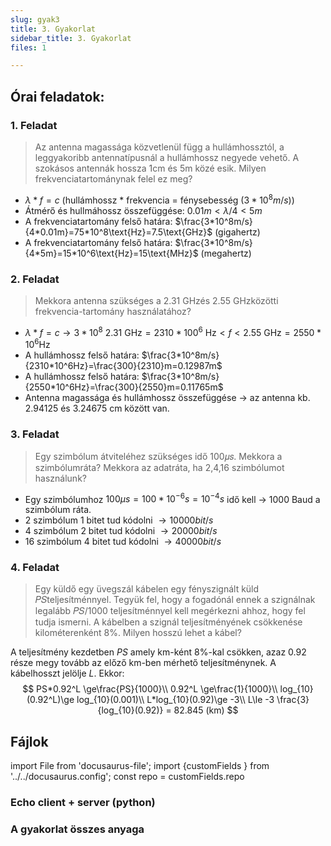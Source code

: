 ```yaml
---
slug: gyak3
title: 3. Gyakorlat
sidebar_title: 3. Gyakorlat
files: 1

---
```


## Órai feladatok:
### 1. Feladat
> Az antenna magassága közvetlenül függ a hullámhossztól, a leggyakoribb antennatípusnál a hullámhossz negyede vehető.
> A szokásos antennák hossza 1cm és 5m közé esik.
> Milyen frekvenciatartománynak felel ez meg?

- $\lambda*f=c$
(hullámhossz * frekvencia = fénysebesség ($3*10^8m/s$))
- Átmérő és hullmáhossz összefüggése:
$0.01m<\lambda/4<5m$
- A frekvenciatartomány felső határa:
$\frac{3*10^8m/s}{4*0.01m}=75*10^8\text{Hz}=7.5\text{GHz}$ (gigahertz)
- A frekvenciatartomány felső határa:
$\frac{3*10^8m/s}{4*5m}=15*10^6\text{Hz}=15\text{MHz}$ (megahertz)

### 2. Feladat
> Mekkora antenna szükséges a 2.31 GHzés 2.55 GHzközötti frekvencia-tartomány használatához?

- $\lambda*f=c\to3*10^8$
$2.31\text{ GHz}=2310*100^6 \text{ Hz}<f<2.55\text{ GHz} = 2550*10^6 \text{Hz}$
- A hullámhossz felső határa:
$\frac{3*10^8m/s}{2310*10^6Hz}=\frac{300}{2310}m=0.12987m$ 
- A hullámhossz felső határa:
$\frac{3*10^8m/s}{2550*10^6Hz}=\frac{300}{2550}m=0.11765m$ 
- Antenna magassága és hullámhossz összefüggése $\to$ az antenna kb. 2.94125 és 3.24675 cm között van.

### 3. Feladat
>Egy szimbólum átviteléhez szükséges idő 100𝜇𝑠. 
>Mekkora a szimbólumráta? Mekkora az adatráta, ha 2,4,16 szimbólumot használunk?

- Egy szimbólumhoz $100\mu s=100*10^{-6}s=10^{-4}s$ idő kell $\to$ 1000 Baud a szimbólum ráta.
- 2 szimbólum 1 bitet tud kódolni $\to 10000 bit/s$
- 4 szimbólum 2 bitet tud kódolni $\to 20000 bit/s$
- 16 szimbólum 4 bitet tud kódolni $\to 40000 bit/s$
### 4. Feladat
> Egy küldő egy üvegszál kábelen egy fényszignált küld 𝑃𝑆teljesítménnyel. Tegyük fel, hogy a fogadónál ennek a szignálnak legalább 𝑃𝑆/1000 teljesítménnyel kell megérkezni ahhoz, hogy fel tudja ismerni.
> A kábelben a szignál teljesítményének csökkenése kilométerenként 8%. 
> Milyen hosszú lehet a kábel?

A teljesítmény kezdetben $PS$ amely km-ként 8%-kal csökken, azaz 0.92 része megy tovább az előző km-ben mérhető teljesítménynek. A kábelhosszt jelölje $L$.
Ekkor:
$$
PS*0.92^L \ge\frac{PS}{1000}\\
0.92^L \ge\frac{1}{1000}\\
log_{10}(0.92^L)\ge log_{10}(0.001)\\
L*log_{10}(0.92)\ge -3\\
L\le -3 \frac{3}{log_{10}(0.92)} = 82.845 (km)
$$

## Fájlok

import File from 'docusaurus-file';
import {customFields } from '../../docusaurus.config';
const repo = customFields.repo

### Echo client + server (python)

<File filename="gyak3/EchoClient.py" folder="tele" repo={repo}/>
<File filename="gyak3/EchoServer.py" folder="tele" repo={repo}/>

### A gyakorlat összes anyaga

<!--stackedit_data:
eyJoaXN0b3J5IjpbLTE5MDQ1NzE3NjEsMzU5ODAxNDI4LC01MT
A3MzI2NjAsNDYzODM4MzA3LDY4NjQ1OTkzNCwxMzUyMzI5MjY1
XX0=
-->